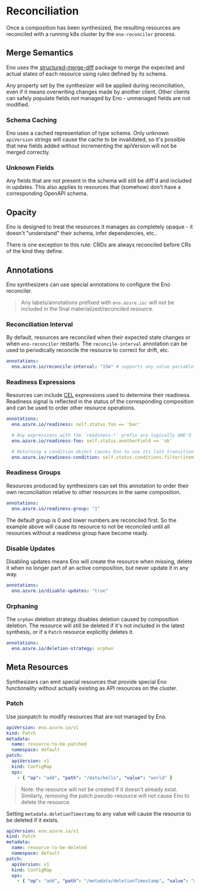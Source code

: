 # Reconciliation

Once a composition has been synthesized, the resulting resources are reconciled with a running k8s cluster by the `eno-reconciler` process.


## Merge Semantics

Eno uses the [structured-merge-diff](https://pkg.go.dev/sigs.k8s.io/structured-merge-diff) package to merge the expected and actual states of each resource using rules defined by its schema.

Any property set by the synthesizer will be applied during reconciliation, even if it means overwriting changes made by another client.
Other clients can safely populate fields _not_ managed by Eno - unmanaged fields are not modified.

### Schema Caching

Eno uses a cached representation of type schema.
Only unknown `apiVersion` strings will cause the cache to be invalidated,
so it's possible that new fields added without incrementing the apiVersion will not be merged correctly.

### Unknown Fields

Any fields that are not present in the schema will still be diff'd and included in updates.
This also applies to resources that (somehow) don't have a corresponding OpenAPI schema.


## Opacity

Eno is designed to treat the resources it manages as completely opaque - it doesn't "understand" their schema, infer dependencies, etc..

There is one exception to this rule: CRDs are always reconciled before CRs of the kind they define.


## Annotations

Eno synthesizers can use special annotations to configure the Eno reconciler.

> Any labels/annotations prefixed with `eno.azure.io/` will not be included in the final materialized/reconciled resource.

### Reconciliation Interval

By default, resources are reconciled when their expected state changes or when `eno-reconciler` restarts.
The `reconcile-interval` annotation can be used to periodically reconcile the resource to correct for drift, etc.

```yaml
annotations:
  eno.azure.io/reconcile-interval: "15m" # supports any value parsable by Go's `time.ParseDuration`
```

### Readiness Expressions

Resources can include [CEL](https://github.com/google/cel-go) expressions used to determine their readiness.
Readiness signal is reflected in the status of the corresponding composition and can be used to order other resource operations.

```yaml
annotations:
  eno.azure.io/readiness: self.status.foo == 'bar'

  # Any expressions with the `readiness-*` prefix are logically AND'd
  eno.azure.io/readiness-foo: self.status.anotherField == 'ok'

  # Returning a condition object causes Eno to use its last transition time as the readiness timestamp, otherwise it uses the eno-reconciler pod's system time
  eno.azure.io/readiness-condition: self.status.conditions.filter(item, item.type == 'Test' && item.status == 'False')
```

### Readiness Groups

Resources produced by synthesizers can set this annotation to order their own reconciliation relative to other resources in the same composition.

```yaml
annotations:
  eno.azure.io/readiness-group: "1"
```

The default group is 0 and lower numbers are reconciled first.
So the example above will cause its resource to not be reconciled until all resources without a readiness group have become ready.

### Disable Updates

Disabling updates means Eno will create the resource when missing, delete it when no longer part of an active composition, but never update it in any way.

```yaml
annotations:
  eno.azure.io/disable-updates: "true"
```

### Orphaning

The `orphan` deletion strategy disables deletion caused by composition deletion.
The resource will still be deleted if it's not included in the latest synthesis, or if a `Patch` resource explicitly deletes it.

```yaml
annotations:
  eno.azure.io/deletion-strategy: orphan
```


## Meta Resources

Synthesizers can emit special resources that provide special Eno functionality without actually existing as API resources on the cluster.

### Patch

Use jsonpatch to modify resources that are not managed by Eno.

```yaml
apiVersion: eno.azure.io/v1
kind: Patch
metadata:
  name: resource-to-be-patched
  namespace: default
patch:
  apiVersion: v1
  kind: ConfigMap
  ops:
    - { "op": "add", "path": "/data/hello", "value": "world" }
```

> Note: the resource will not be created if it doesn't already exist. Similarly, removing the patch pseudo-resource will not cause Eno to delete the resource.

Setting `metadata.deletionTimestamp` to any value will cause the resource to be deleted if it exists.

```yaml
apiVersion: eno.azure.io/v1
kind: Patch
metadata:
  name: resource-to-be-deleted
  namespace: default
patch:
  apiVersion: v1
  kind: ConfigMap
  ops:
    - { "op": "add", "path": "/metadata/deletionTimestamp", "value": "anything" }
```
